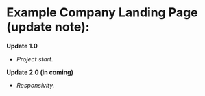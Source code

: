 # Example Company Landing Page (update note):

**Update 1.0**
- _Project start._

**Update 2.0 (in coming)**
- _Responsivity._
